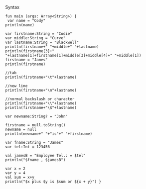 Syntax

    fun main (args: Array<String>) {
     var name = "Cody"
    println(name)

    var firstname:String = "Codie"
    var middle:String = "Curve"
    var lastname:String = "Blackwell"
    println(firstname+" "+middle+" "+lastname)
    println(firstname[3]+" "+lastname[1]+firstname[1]+middle[3]+middle[4]+" "+middle[1])
    firstname = "James"
    println(firstname)

    //tab
    println(firstname+"\t"+lastname)

    //new line
    println(firstname+"\n"+lastname)

    //normal backslash or character
    println(firstname+"\\"+lastname)
    println(firstname+"\$"+lastname)

    var newname:String? = "John"

    firstname = null.toString()
    newname = null
    println(newname+" "+"is"+" "+firstname)

    var fname:String = "James"
    var tel:Int = 123456

    val jamesB = "Employee Tel.: = $tel"
    println("$fname , $jamesB")

    var x = 2
    var y = 4
    val sum = x+y
    println("$x plus $y is $sum or ${x + y}") }
    
